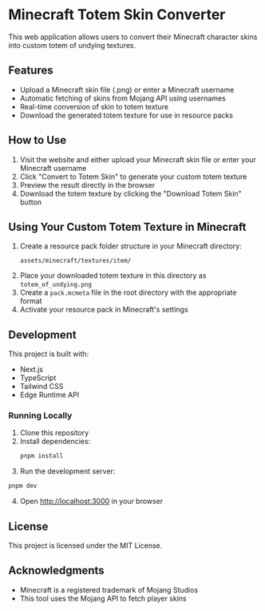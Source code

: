 # Minecraft Totem Skin Converter

This web application allows users to convert their Minecraft character skins into custom totem of undying textures.

## Features

- Upload a Minecraft skin file (.png) or enter a Minecraft username
- Automatic fetching of skins from Mojang API using usernames
- Real-time conversion of skin to totem texture
- Download the generated totem texture for use in resource packs

## How to Use

1. Visit the website and either upload your Minecraft skin file or enter your Minecraft username
2. Click "Convert to Totem Skin" to generate your custom totem texture
3. Preview the result directly in the browser
4. Download the totem texture by clicking the "Download Totem Skin" button

## Using Your Custom Totem Texture in Minecraft

1. Create a resource pack folder structure in your Minecraft directory:
   ```
   assets/minecraft/textures/item/
   ```
2. Place your downloaded totem texture in this directory as `totem_of_undying.png`
3. Create a `pack.mcmeta` file in the root directory with the appropriate format
4. Activate your resource pack in Minecraft's settings

## Development

This project is built with:
- Next.js
- TypeScript
- Tailwind CSS
- Edge Runtime API

### Running Locally

1. Clone this repository
2. Install dependencies:
   ```bash
   pnpm install
   ```
3. Run the development server:
```bash
pnpm dev
```
4. Open [http://localhost:3000](http://localhost:3000) in your browser

## License

This project is licensed under the MIT License.

## Acknowledgments

- Minecraft is a registered trademark of Mojang Studios
- This tool uses the Mojang API to fetch player skins
